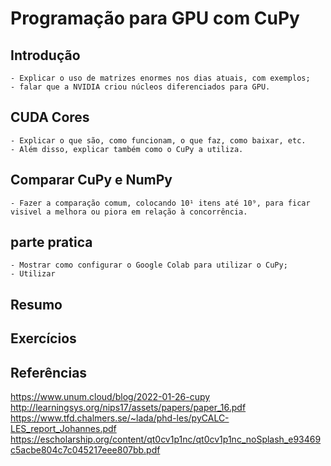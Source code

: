 # Programação para GPU com CuPy


## Introdução
    - Explicar o uso de matrizes enormes nos dias atuais, com exemplos;
    - falar que a NVIDIA criou núcleos diferenciados para GPU.


## CUDA Cores
    - Explicar o que são, como funcionam, o que faz, como baixar, etc.
    - Além disso, explicar também como o CuPy a utiliza.


## Comparar CuPy e NumPy
    - Fazer a comparação comum, colocando 10¹ itens até 10⁹, para ficar visivel a melhora ou piora em relação à concorrência.


## parte pratica
    - Mostrar como configurar o Google Colab para utilizar o CuPy;
    - Utilizar 


## Resumo


## Exercícios


## Referências

https://www.unum.cloud/blog/2022-01-26-cupy
http://learningsys.org/nips17/assets/papers/paper_16.pdf
https://www.tfd.chalmers.se/~lada/phd-les/pyCALC-LES_report_Johannes.pdf
https://escholarship.org/content/qt0cv1p1nc/qt0cv1p1nc_noSplash_e93469c5acbe804c7c045217eee807bb.pdf
